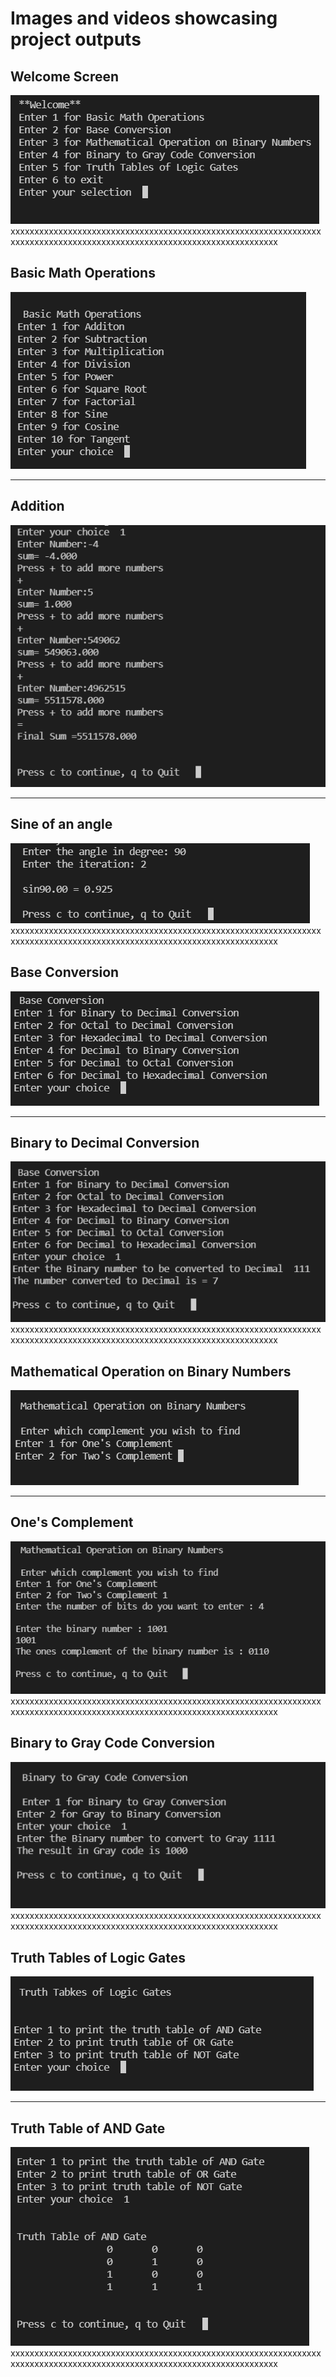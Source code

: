 # Images and videos showcasing project outputs
## Welcome Screen
![Welcome Screen](2022-02-12-15-39-44.png)
xxxxxxxxxxxxxxxxxxxxxxxxxxxxxxxxxxxxxxxxxxxxxxxxxxxxxxxxxxxxxxxxxxxxxxxxxxxxxxxxxxxxxxxxxxxxxxxxxxxxxxxxxxxxxxxxxxxxxxxxx
## Basic Math Operations
![Basic Math Operations](2022-02-12-15-40-39.png)

-------------------------------------------------------------------------------------------------------------------------
## Addition
![Addition](2022-02-12-15-42-56.png)

-------------------------------------------------------------------------------------------------------------------------
## Sine of an angle
![Sine](2022-02-12-15-44-20.png)
xxxxxxxxxxxxxxxxxxxxxxxxxxxxxxxxxxxxxxxxxxxxxxxxxxxxxxxxxxxxxxxxxxxxxxxxxxxxxxxxxxxxxxxxxxxxxxxxxxxxxxxxxxxxxxxxxxxxxxxxx
## Base Conversion
![Base Conversion](2022-02-12-15-49-34.png)

-------------------------------------------------------------------------------------------------------------------------
## Binary to Decimal Conversion
![Binary to Decimal Conversion](2022-02-12-15-50-17.png)
xxxxxxxxxxxxxxxxxxxxxxxxxxxxxxxxxxxxxxxxxxxxxxxxxxxxxxxxxxxxxxxxxxxxxxxxxxxxxxxxxxxxxxxxxxxxxxxxxxxxxxxxxxxxxxxxxxxxxxxxx
## Mathematical Operation on Binary Numbers
![Mathematical Operation on Binary Numbers](2022-02-12-15-54-47.png)

-------------------------------------------------------------------------------------------------------------------------
## One's Complement
![One's Complement](2022-02-12-15-56-40.png)
xxxxxxxxxxxxxxxxxxxxxxxxxxxxxxxxxxxxxxxxxxxxxxxxxxxxxxxxxxxxxxxxxxxxxxxxxxxxxxxxxxxxxxxxxxxxxxxxxxxxxxxxxxxxxxxxxxxxxxxxx
## Binary to Gray Code Conversion
![Binary to Gray Code Conversion](2022-02-12-16-02-31.png)
xxxxxxxxxxxxxxxxxxxxxxxxxxxxxxxxxxxxxxxxxxxxxxxxxxxxxxxxxxxxxxxxxxxxxxxxxxxxxxxxxxxxxxxxxxxxxxxxxxxxxxxxxxxxxxxxxxxxxxxxx
## Truth Tables of Logic Gates
![Truth Tables of Logic Gates](2022-02-12-16-11-29.png)

-------------------------------------------------------------------------------------------------------------------------
## Truth Table of AND Gate
![Truth Table of AND Gate](2022-02-12-16-15-43.png)
xxxxxxxxxxxxxxxxxxxxxxxxxxxxxxxxxxxxxxxxxxxxxxxxxxxxxxxxxxxxxxxxxxxxxxxxxxxxxxxxxxxxxxxxxxxxxxxxxxxxxxxxxxxxxxxxxxxxxxxxx
